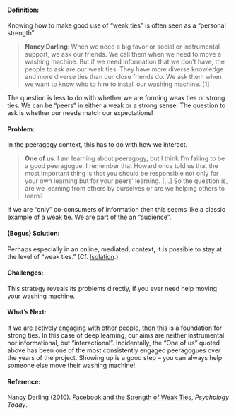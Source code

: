 #### Definition:

Knowing how to make good use of “weak ties” is often seen as a “personal
strength”.

> **Nancy Darling**: When we need a big favor or social or instrumental
> support, we ask our friends. We call them when we need to move a
> washing machine. But if we need information that we don’t have, the
> people to ask are our weak ties. They have more diverse knowledge and
> more diverse ties than our close friends do. We ask them when we want
> to know who to hire to install our washing machine.
> <span>[</span>1<span>]</span>

The question is less to do with whether we are forming weak ties or
strong ties. We can be “peers” in either a weak or a strong sense. The
question to ask is whether our needs match our expectations!

#### Problem:

In the peeragogy context, this has to do with how we interact.

> **One of us**: I am learning about peeragogy, but I think I’m failing
> to be a good peeragogue. I remember that Howard once told us that the
> most important thing is that you should be responsible not only for
> your own learning but for your peers’ learning.
> <span>[</span>…<span>]</span> So the question is, are we learning from
> others by ourselves or are we helping others to learn?

If we are “only” co-consumers of information then this seems like a
classic example of a weak tie. We are part of the an “audience”.

#### (Bogus) Solution:

Perhaps especially in an online, mediated, context, it is possible to
stay at the level of “weak ties.” (Cf.
[Isolation](http://peeragogy.org/antipatterns/isolation/).)

#### Challenges:

This strategy reveals its problems directly, if you ever need help
moving your washing machine.

#### What’s Next:

If we are actively engaging with other people, then this is a foundation
for strong ties. In this case of deep learning, our aims are neither
instrumental nor informational, but “interactional”. Incidentally, the
“One of us” quoted above has been one of the most consistently engaged
peeragogues over the years of the project. Showing up is a good step –
you can always help someone else move their washing machine!

#### Reference:

Nancy Darling (2010). [Facebook and the Strength of Weak
Ties](http://www.psychologytoday.com/blog/thinking-about-kids/201005/facebook-and-the-strength-weak-ties),
*Psychology Today*.

